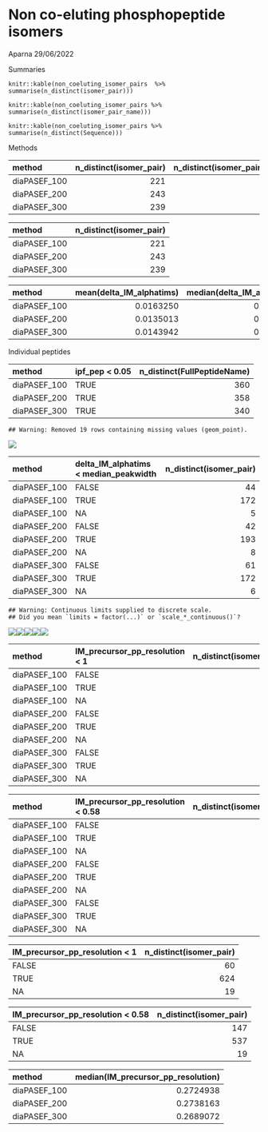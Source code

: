 Non co-eluting phosphopeptide isomers
================
Aparna
29/06/2022

Summaries

``` {r}d
knitr::kable(non_coeluting_isomer_pairs  %>% summarise(n_distinct(isomer_pair)))

knitr::kable(non_coeluting_isomer_pairs %>% summarise(n_distinct(isomer_pair_name)))

knitr::kable(non_coeluting_isomer_pairs %>% summarise(n_distinct(Sequence)))
```

Methods

| method        | n\_distinct(isomer\_pair) | n\_distinct(isomer\_pair\_name) | n\_distinct(Sequence) |
|:--------------|--------------------------:|--------------------------------:|----------------------:|
| diaPASEF\_100 |                       221 |                             201 |                   146 |
| diaPASEF\_200 |                       243 |                             216 |                   133 |
| diaPASEF\_300 |                       239 |                             213 |                   127 |

| method        | n\_distinct(isomer\_pair) |
|:--------------|--------------------------:|
| diaPASEF\_100 |                       221 |
| diaPASEF\_200 |                       243 |
| diaPASEF\_300 |                       239 |

| method        | mean(delta\_IM\_alphatims) | median(delta\_IM\_alphatims) |
|:--------------|---------------------------:|-----------------------------:|
| diaPASEF\_100 |                  0.0163250 |                    0.0119303 |
| diaPASEF\_200 |                  0.0135013 |                    0.0100286 |
| diaPASEF\_300 |                  0.0143942 |                    0.0099868 |

Individual peptides

| method        | ipf\_pep &lt; 0.05 | n\_distinct(FullPeptideName) |
|:--------------|:-------------------|-----------------------------:|
| diaPASEF\_100 | TRUE               |                          360 |
| diaPASEF\_200 | TRUE               |                          358 |
| diaPASEF\_300 | TRUE               |                          340 |

    ## Warning: Removed 19 rows containing missing values (geom_point).

![](Data_Analysis_4_files/figure-gfm/unnamed-chunk-5-1.png)<!-- -->

| method        | delta\_IM\_alphatims &lt; median\_peakwidth | n\_distinct(isomer\_pair) |
|:--------------|:--------------------------------------------|--------------------------:|
| diaPASEF\_100 | FALSE                                       |                        44 |
| diaPASEF\_100 | TRUE                                        |                       172 |
| diaPASEF\_100 | NA                                          |                         5 |
| diaPASEF\_200 | FALSE                                       |                        42 |
| diaPASEF\_200 | TRUE                                        |                       193 |
| diaPASEF\_200 | NA                                          |                         8 |
| diaPASEF\_300 | FALSE                                       |                        61 |
| diaPASEF\_300 | TRUE                                        |                       172 |
| diaPASEF\_300 | NA                                          |                         6 |

    ## Warning: Continuous limits supplied to discrete scale.
    ## Did you mean `limits = factor(...)` or `scale_*_continuous()`?

![](Data_Analysis_4_files/figure-gfm/unnamed-chunk-5-2.png)<!-- -->![](Data_Analysis_4_files/figure-gfm/unnamed-chunk-5-3.png)<!-- -->![](Data_Analysis_4_files/figure-gfm/unnamed-chunk-5-4.png)<!-- -->![](Data_Analysis_4_files/figure-gfm/unnamed-chunk-5-5.png)<!-- -->![](Data_Analysis_4_files/figure-gfm/unnamed-chunk-5-6.png)<!-- -->

| method        | IM\_precursor\_pp\_resolution &lt; 1 | n\_distinct(isomer\_pair) |
|:--------------|:-------------------------------------|--------------------------:|
| diaPASEF\_100 | FALSE                                |                        14 |
| diaPASEF\_100 | TRUE                                 |                       202 |
| diaPASEF\_100 | NA                                   |                         5 |
| diaPASEF\_200 | FALSE                                |                        15 |
| diaPASEF\_200 | TRUE                                 |                       220 |
| diaPASEF\_200 | NA                                   |                         8 |
| diaPASEF\_300 | FALSE                                |                        31 |
| diaPASEF\_300 | TRUE                                 |                       202 |
| diaPASEF\_300 | NA                                   |                         6 |

| method        | IM\_precursor\_pp\_resolution &lt; 0.58 | n\_distinct(isomer\_pair) |
|:--------------|:----------------------------------------|--------------------------:|
| diaPASEF\_100 | FALSE                                   |                        40 |
| diaPASEF\_100 | TRUE                                    |                       176 |
| diaPASEF\_100 | NA                                      |                         5 |
| diaPASEF\_200 | FALSE                                   |                        48 |
| diaPASEF\_200 | TRUE                                    |                       187 |
| diaPASEF\_200 | NA                                      |                         8 |
| diaPASEF\_300 | FALSE                                   |                        59 |
| diaPASEF\_300 | TRUE                                    |                       174 |
| diaPASEF\_300 | NA                                      |                         6 |

| IM\_precursor\_pp\_resolution &lt; 1 | n\_distinct(isomer\_pair) |
|:-------------------------------------|--------------------------:|
| FALSE                                |                        60 |
| TRUE                                 |                       624 |
| NA                                   |                        19 |

| IM\_precursor\_pp\_resolution &lt; 0.58 | n\_distinct(isomer\_pair) |
|:----------------------------------------|--------------------------:|
| FALSE                                   |                       147 |
| TRUE                                    |                       537 |
| NA                                      |                        19 |

| method        | median(IM\_precursor\_pp\_resolution) |
|:--------------|--------------------------------------:|
| diaPASEF\_100 |                             0.2724938 |
| diaPASEF\_200 |                             0.2738163 |
| diaPASEF\_300 |                             0.2689072 |
